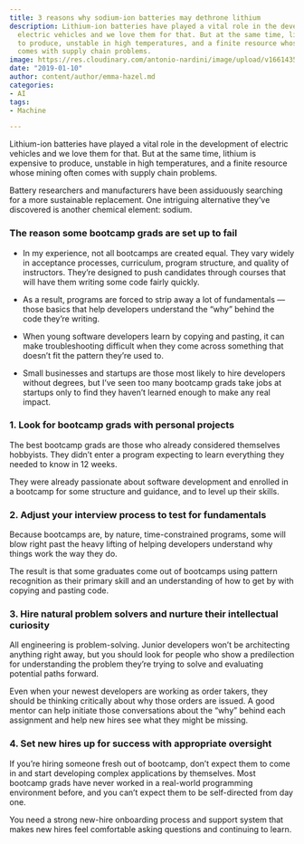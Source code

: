 ```yaml
---
title: 3 reasons why sodium-ion batteries may dethrone lithium
description: Lithium-ion batteries have played a vital role in the development of
  electric vehicles and we love them for that. But at the same time, lithium is expensive
  to produce, unstable in high temperatures, and a finite resource whose mining often
  comes with supply chain problems.
image: https://res.cloudinary.com/antonio-nardini/image/upload/v1661435753/lithium_yn5otb.webp
date: "2019-01-10"
author: content/author/emma-hazel.md
categories:
- AI
tags:
- Machine

---
```

Lithium-ion batteries have played a vital role in the development of electric vehicles and we love them for that. But at the same time, lithium is expensive to produce, unstable in high temperatures, and a finite resource whose mining often comes with supply chain problems.

Battery researchers and manufacturers have been assiduously searching for a more sustainable replacement. One intriguing alternative they’ve discovered is another chemical element: sodium.


### The reason some bootcamp grads are set up to fail
* In my experience, not all bootcamps are created equal. They vary widely in acceptance processes, curriculum, program structure, and quality of instructors. They’re designed to push candidates through courses that will have them writing some code fairly quickly.

* As a result, programs are forced to strip away a lot of fundamentals — those basics that help developers understand the “why” behind the code they’re writing.

* When young software developers learn by copying and pasting, it can make troubleshooting difficult when they come across something that doesn’t fit the pattern they’re used to.

* Small businesses and startups are those most likely to hire developers without degrees, but I’ve seen too many bootcamp grads take jobs at startups only to find they haven’t learned enough to make any real impact.

### 1. Look for bootcamp grads with personal projects
The best bootcamp grads are those who already considered themselves hobbyists. They didn’t enter a program expecting to learn everything they needed to know in 12 weeks.

They were already passionate about software development and enrolled in a bootcamp for some structure and guidance, and to level up their skills.

### 2. Adjust your interview process to test for fundamentals
Because bootcamps are, by nature, time-constrained programs, some will blow right past the heavy lifting of helping developers understand why things work the way they do.

The result is that some graduates come out of bootcamps using pattern recognition as their primary skill and an understanding of how to get by with copying and pasting code.

### 3. Hire natural problem solvers and nurture their intellectual curiosity
All engineering is problem-solving. Junior developers won’t be architecting anything right away, but you should look for people who show a predilection for understanding the problem they’re trying to solve and evaluating potential paths forward.

Even when your newest developers are working as order takers, they should be thinking critically about why those orders are issued. A good mentor can help initiate those conversations about the “why” behind each assignment and help new hires see what they might be missing.

### 4. Set new hires up for success with appropriate oversight
If you’re hiring someone fresh out of bootcamp, don’t expect them to come in and start developing complex applications by themselves. Most bootcamp grads have never worked in a real-world programming environment before, and you can’t expect them to be self-directed from day one.

You need a strong new-hire onboarding process and support system that makes new hires feel comfortable asking questions and continuing to learn.